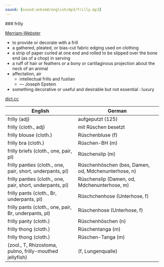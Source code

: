 ```yaml
---
sound: [sound:ankimd/english/mp3/frilly.mp3]
---
```


\### frilly

[Merriam-Webster](https://www.merriam-webster.com/dictionary/frilly)

- to provide or decorate with a frill
- a gathered, pleated, or bias-cut fabric edging used on clothing
- a strip of paper curled at one end and rolled to be slipped over the bone end (as of a chop) in serving
- a ruff of hair or feathers or a bony or cartilaginous projection about the neck of an animal
- affectation, air
    - intellectual frills and fustian
    - — Joseph Epstein
- something decorative or useful and desirable but not essential : luxury

[dict.cc](https://www.dict.cc/frilly)

| English        | German       |
| -------------- | ------------ |
| frilly (adj) | aufgeputzt (125) |
| frilly (cloth., adj) | mit Rüschen besetzt |
| frilly blouse (cloth.) | Rüschenbluse (f) |
| frilly bra (cloth.) | Rüschen-BH (m) |
| frilly briefs (cloth., one, pair, pl) | Rüschenslip (m) |
| frilly panties (cloth., one, pair, short, underpants, pl) | Rüschenhöschen (bes, Damen, od, Mdchenunterhose, n) |
| frilly panties (cloth., one, pair, short, underpants, pl) | Rüschenslip (Damen, od, Mdchenunterhose, m) |
| frilly pants (cloth., Br, underpants, pl) | Rüschchenhose (Unterhose, f) |
| frilly pants (cloth., one, pair, Br, underpants, pl) | Rüschenhose (Unterhose, f) |
| frilly panty (cloth.) | Rüschenhöschen (n) |
| frilly thong (cloth.) | Rüschentanga (m) |
| frilly thong (cloth.) | Rüschen-Tanga (m) |
|  (zool., T, Rhizostoma, pulmo, frilly-mouthed jellyfish) |  (f, Lungenqualle) |

